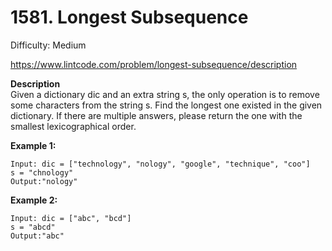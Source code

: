 # 1581. Longest Subsequence

Difficulty: Medium

https://www.lintcode.com/problem/longest-subsequence/description

**Description**  
Given a dictionary dic and an extra string s, the only operation is to remove some characters from the string s. Find the longest one existed in the given dictionary. If there are multiple answers, please return the one with the smallest lexicographical order.

**Example 1:**
```
Input: dic = ["technology", "nology", "google", "technique", "coo"]
s = "chnology"
Output:"nology"
```

**Example 2:**
```
Input: dic = ["abc", "bcd"]
s = "abcd"
Output:"abc"
```
